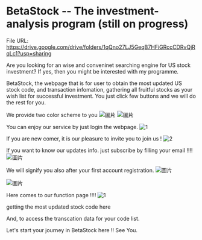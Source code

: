 # BetaStock -- The investment-analysis program (still on progress)

File URL: https://drive.google.com/drive/folders/1qQno27LJ5GeqB7HFiGRccCDRvQjRqLc1?usp=sharing

Are you looking for an wise and conveninet searching engine for US stock investment? If yes, then you might be interested with my programme.

BetaStock, the webpage that is for user to obtain the most updated US stock code, and transaction infomation, gathering all fruitful stocks as your wish list for successful investment. You just click few buttons and we will do the rest for you.

We provide two color scheme to you
![圖片](https://user-images.githubusercontent.com/79691025/159280958-f9979e78-aa0f-495b-8ebe-039f04a7f46c.png)
![圖片](https://user-images.githubusercontent.com/79691025/159281014-073d1e45-d226-499c-b45c-9ce99a6cab44.png)

You can enjoy our service by just login the webpage.
![1](https://user-images.githubusercontent.com/79691025/164984345-bcfc313d-037b-4db5-bbe9-4042ed71187a.png)

If you are new comer, it is our pleasure to invite you to join us !
![2](https://user-images.githubusercontent.com/79691025/164984339-1b063630-9f1e-465e-b0b9-11929db0694a.PNG)

If you want to know our updates info. just subscribe by filling your email !!!! 
![圖片](https://user-images.githubusercontent.com/79691025/159283155-a61aa666-191c-4f8d-a45c-9f5589942242.png)

We will signify you also after your first account registration.
![圖片](https://user-images.githubusercontent.com/79691025/159283448-1fcb775a-57fb-4792-952b-eda990cdc411.png)

![圖片](https://user-images.githubusercontent.com/79691025/159283602-94a79ece-925f-4f5a-b67b-3cdb51feab17.png)

Here comes to our function page !!!!
![1](https://user-images.githubusercontent.com/79691025/164969333-4b4b1b38-f163-4f1a-9a8c-f33f615e726f.PNG)

getting the most updated stock code here

And, to access the transcation data for your code list.

Let's start your journey in BetaStock here !! See You.
